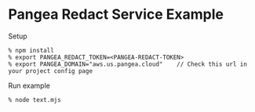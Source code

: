 # Pangea Redact Service Example

Setup

```
% npm install
% export PANGEA_REDACT_TOKEN=<PANGEA-REDACT-TOKEN>
% export PANGEA_DOMAIN="aws.us.pangea.cloud"    // Check this url in your project config page
```

Run example

```
% node text.mjs
```
